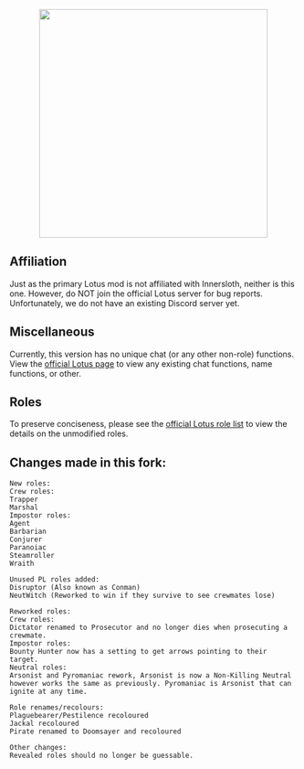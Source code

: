 <p align="center">
  <img width="" height="400" src="https://media.discordapp.net/attachments/1105589440010788885/1118532952733798500/Project_Lotus_Icon_2.png?width=671&height=671">
</p>

## Affiliation

Just as the primary Lotus mod is not affiliated with Innersloth, neither is this one. However, do NOT join the official Lotus server for bug reports. Unfortunately, we do not have an existing Discord server yet.

## Miscellaneous

Currently, this version has no unique chat (or any other non-role) functions. View the <a href = "https://github.com/ImaMapleTree/Lotus">official Lotus page</a> to view any existing chat functions, name functions, or other.

## Roles

To preserve conciseness, please see the <a href = "https://github.com/ImaMapleTree/Lotus#roles">official Lotus role list</a> to view the details on the unmodified roles.

## Changes made in this fork:

```
New roles:
Crew roles:
Trapper
Marshal
Impostor roles:
Agent
Barbarian
Conjurer
Paranoiac
Steamroller
Wraith

Unused PL roles added:
Disruptor (Also known as Conman)
NeutWitch (Reworked to win if they survive to see crewmates lose)

Reworked roles:
Crew roles:
Dictator renamed to Prosecutor and no longer dies when prosecuting a crewmate.
Impostor roles:
Bounty Hunter now has a setting to get arrows pointing to their target.
Neutral roles:
Arsonist and Pyromaniac rework, Arsonist is now a Non-Killing Neutral however works the same as previously. Pyromaniac is Arsonist that can ignite at any time.

Role renames/recolours:
Plaguebearer/Pestilence recoloured
Jackal recoloured
Pirate renamed to Doomsayer and recoloured

Other changes:
Revealed roles should no longer be guessable.
```

